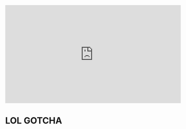<html>
  <iframe width="560" height="315" src="https://www.youtube.com/embed/dQw4w9WgXcQ&autoplay=1" title="YouTube video player" frameborder="0" allow="accelerometer; autoplay; clipboard-write; encrypted-media; gyroscope; picture-in-picture" allowfullscreen></iframe>
<h1> LOL GOTCHA </h1>
</html>
